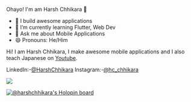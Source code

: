 Ohayo! I'm am Harsh Chhikara 👋


- 🔭 I build awesome applications
- 🌱 I’m currently learning Flutter, Web Dev
- 💬 Ask me about Mobile Applications
- 😄 Pronouns: He/Him

Hi! I am Harsh Chhikara, I make awesome mobile applications and I also teach Japanese on [Youtube](https://www.youtube.com/channel/UCInbeKhj9QUsyhh_XEMCjKg).

LinkedIn:-[@HarshChhikara](https://www.linkedin.com/in/harsh-chhikara-191a84175/)
Instagram:-[@hc_chhikara](https://www.instagram.com/hc_chhikara/)

<img src="https://github-readme-stats.vercel.app/api?username=HarshChhikara&&show_icons=true&title_color=ffffff&icon_color=bb2acf&text_color=daf7dc&bg_color=151515">

[![@harshchhikara's Holopin board](https://holopin.io/api/user/board?user=harshchhikara)](https://holopin.io/@harshchhikara)
